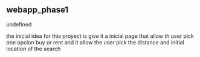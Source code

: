 ## webapp_phase1

undefined


the inicial idea for this proyect is give it a inicial page that allow th user pick
one opcion buy or rent and it allow the user pick the distance and initial location
of the search